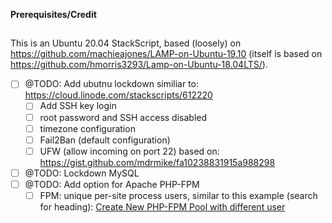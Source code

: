 
**Prerequisites/Credit**
##
This is an Ubuntu 20.04 StackScript, based (loosely) on https://github.com/machieajones/LAMP-on-Ubuntu-19.10 (itself is based on https://github.com/hmorris3293/Lamp-on-Ubuntu-18.04LTS/).

- [ ] @TODO: Add ubutnu lockdown similiar to: https://cloud.linode.com/stackscripts/612220
  - [ ] Add SSH key login
  - [ ] root password and SSH access disabled
  - [ ] timezone configuration
  - [ ] Fail2Ban (default configuration)
  - [ ] UFW (allow incoming on port 22) based on: https://gist.github.com/mdrmike/fa10238831915a988298
- [ ] @TODO: Lockdown MySQL
- [ ] @TODO: Add option for Apache PHP-FPM
  - [ ] FPM: unique per-site process users, similar to this example (search for heading): [Create New PHP-FPM Pool with different user](https://www.cloudbooklet.com/how-to-install-php-fpm-with-apache-on-ubuntu-18-04-google-cloud/)
